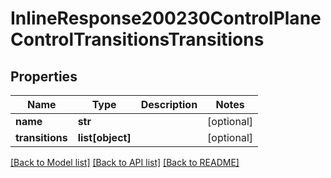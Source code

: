 # InlineResponse200230ControlPlaneControlTransitionsTransitions

## Properties
Name | Type | Description | Notes
------------ | ------------- | ------------- | -------------
**name** | **str** |  | [optional] 
**transitions** | **list[object]** |  | [optional] 

[[Back to Model list]](../README.md#documentation-for-models) [[Back to API list]](../README.md#documentation-for-api-endpoints) [[Back to README]](../README.md)

